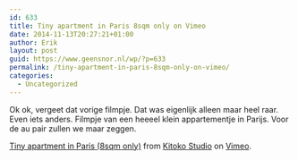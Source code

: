 ```yaml
---
id: 633
title: Tiny apartment in Paris 8sqm only on Vimeo
date: 2014-11-13T20:27:21+01:00
author: Erik
layout: post
guid: https://www.geensnor.nl/wp/?p=633
permalink: /tiny-apartment-in-paris-8sqm-only-on-vimeo/
categories:
  - Uncategorized
---
```

Ok ok, vergeet dat vorige filmpje. Dat was eigenlijk alleen maar heel raar. Even iets anders. Filmpje van een heeeel klein appartementje in Parijs. Voor de au pair zullen we maar zeggen.



[Tiny apartment in Paris (8sqm only)](https://vimeo.com/109832468) from [Kitoko Studio](https://vimeo.com/user29684126) on [Vimeo](https://vimeo.com).